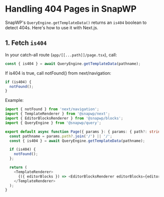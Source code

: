# Handling 404 Pages in SnapWP

SnapWP's `QueryEngine.getTemplateData()` returns an `is404` boolean to detect 404s. Here's how to use it with Next.js.

## 1. Fetch `is404`

In your catch-all route (`app/[[...path]]/page.tsx`), call:

```ts
const { is404 } = await QueryEngine.getTemplateData(pathname);
```

If is404 is true, call notFound() from next/navigation:

```ts
if (is404) {
  notFound();
}
```

Example:

```ts
import { notFound } from 'next/navigation';
import { TemplateRenderer } from '@snapwp/next';
import { EditorBlocksRenderer } from '@snapwp/blocks';
import { QueryEngine } from '@snapwp/query';

export default async function Page({ params }: { params: { path?: string[] } }) {
  const pathname = params.path?.join('/') || '/';
  const { is404 } = await QueryEngine.getTemplateData(pathname);

  if (is404) {
    notFound();
  };

  return (
    <TemplateRenderer>
      {({ editorBlocks }) => <EditorBlocksRenderer editorBlocks={editorBlocks} />}
    </TemplateRenderer>
  );
}
````
